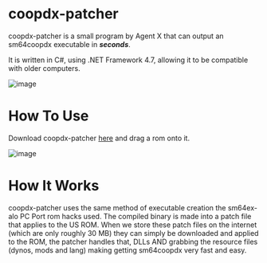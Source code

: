 # coopdx-patcher

coopdx-patcher is a small program by Agent X that can output an sm64coopdx executable in ***seconds***.

It is written in C#, using .NET Framework 4.7, allowing it to be compatible with older computers.

![image](https://github.com/coop-deluxe/coopdx-patcher/assets/44549182/f809abac-a548-47a6-a1d7-bf7637e26073)

# How To Use

Download coopdx-patcher [here](https://github.com/coop-deluxe/coopdx-patcher/releases) and drag a rom onto it.

![image](https://github.com/coop-deluxe/coopdx-patcher/assets/44549182/79f4f57b-3edd-4ebd-9bf8-1776320f4a04)

# How It Works

coopdx-patcher uses the same method of executable creation the sm64ex-alo PC Port rom hacks used. The compiled binary is made into a patch file that applies to the US ROM. When we store these patch files on the internet (which are only roughly 30 MB) they can simply be downloaded and applied to the ROM, the patcher handles that, DLLs AND grabbing the resource files (dynos, mods and lang) making getting sm64coopdx very fast and easy.
